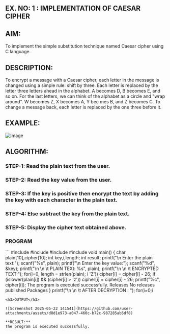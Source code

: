 ## EX. NO: 1 : IMPLEMENTATION OF CAESAR CIPHER
 

## AIM:

To implement the simple substitution technique named Caesar cipher using C language.

## DESCRIPTION:

To encrypt a message with a Caesar cipher, each letter in the message is changed using a simple rule: shift by three. Each letter is replaced by the letter three letters ahead in the alphabet. A becomes D, B becomes E, and so on. For the last letters, we can think of the
alphabet as a circle and "wrap around". W becomes Z, X becomes A, Y bec mes B, and Z
becomes C. To change a message back, each letter is replaced by the one three before it.

## EXAMPLE:



![image](https://github.com/Hemamanigandan/CNS/assets/149653568/eb9c6c43-8c80-4cdd-b9d4-91705a311c79)


## ALGORITHM:

### STEP-1: Read the plain text from the user.
### STEP-2: Read the key value from the user.
### STEP-3: If the key is positive then encrypt the text by adding the key with each character in the plain text.
### STEP-4: Else subtract the key from the plain text.
### STEP-5: Display the cipher text obtained above.

<H3>PROGRAM</H3>
```
#include <stdio.h>
#include <string.h>
#include <conio.h>
#include <ctype.h>
void main()
{
   char plain[10],cipher[10];
   int key,i,length;
   int result;
   printf("\n Enter the plain text:");
   scanf("%s", plain);
   printf("\n Enter the key value:");
   scanf("%d", &key);
   printf("\n \n \t PLAIN TEXt: %s", plain);
   printf("\n \n \t ENCRYPTED TEXT:");
   for(i=0, length = strlen(plain); i<length; i++)
   {
cipher[i]=plain[i] + key;
if (isupper(plain[i]) && (cipher[i] > 'Z'))
cipher[i] = cipher[i] - 26;
if (islower(plain[i]) && (cipher[i] > 'z'))
cipher[i] = cipher[i] - 26;
printf("%c", cipher[i]);
The program is executed successfully.
Releases
No releases published
Packages
}
printf("\n \n \t AFTER DECRYPTION : ");
for(i=0;i<length;i++)
{
plain[i]=cipher[i]-key;
if(isupper(cipher[i])&&(plain[i]<'A'))
plain[i]=plain[i]+26;
if(islower(cipher[i])&&(plain[i]<'a'))
plain[i]=plain[i]+26;
printf("%c",plain[i]);
}
getch();
}

```


<h3>OUTPUT</h3>

![Screenshot 2025-05-22 141541](https://github.com/user-attachments/assets/d8d1e973-a047-460c-b72c-987285ab5df8)

**RESULT:**
The program is executed successfully.
